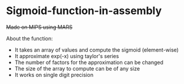 # Sigmoid-function-in-assembly
~~Made on MIPS using MARS~~

About the function:
- It takes an array of values and compute the sigmoid (element-wise)
- It approximate exp(-x) using taylor's series
- The number of factors for the approximation can be changed
- The size of the array to compute can be of any size
- It works on single digit precision
